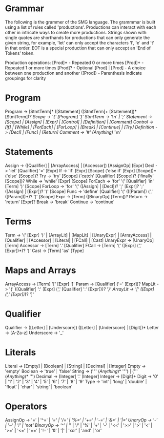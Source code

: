 # Grammar
The following is the grammer of the SMG language. The grammmar is built using
a list of rules called 'productions'. Productions can interact with each other
in intricate ways to create more productions. Strings shown with single quotes
are shorthands for productions that can only generate the given string, for
example, 'let' can only accept the characters 'l', 'e' and 't' in that order.
EOT is a special production that can only accept an 'End of Tokens' token.

Production operations:
[Prod]*            - Repeated 0 or more times
[Prod]+            - Repeated 1 or more times
[Prod]?            - Optional
[Prod] | [Prod]    - A choice between one production and another
([Prod])           - Parenthesis indicate groupings for clarity

# Program
Program     -> [StmtTerm]* ([Statement] ([StmtTerm]+ [Statement])* [StmtTerm]*)?
Scope       -> '{' [Program] '}'
StmtTerm    -> '\n' | ';'
Statement   -> [Scope] | [Assign] | [Expr] | [Control] | [Definition] | [Comment]
Control     -> [If] | [While] | [ForEach] | [ForLoop] | [Break] | [Continue] | [Try]
Definition  -> [Decl] | [Func] | [Return]
Comment     -> '#' (_Anything_)* '\n'

# Statements
Assign      -> ([Qualifier] | [ArrayAccess] | [Accessor]) [AssignOp] [Expr]
Decl        -> 'let' [Qualifier] '=' [Expr]
If          -> 'if' [Expr] [Scope] ('else if' [Expr] [Scope])* ('else' [Scope])?
Try         -> 'try' [Scope] ('catch' [Qualifier] [Scope])? ('finally' [Scope])?
While       -> 'while' [Expr] [Scope]
ForEach     -> 'for' '(' [Qualifier] 'in' [Term] ')' [Scope]
ForLoop     -> 'for' '(' ([Assign] | [Decl])? ';' [Expr]? ';' ([Assign] | [Expr])? ')' [Scope]
Func        -> 'define' [Qualifier] '(' (([Param]) (',' ([Param]))*)? ')' [Scope]
Expr        -> [Term] ([BinaryOp] [Term])?
Return      -> 'return' [Expr]?
Break       -> 'break'
Continue    -> 'continue'

# Terms
Term        -> '(' [Expr] ')' | [ArrayLit] | [MapLit] | [UnaryExpr] | [ArrayAccess] | 
    [Qualifier] | [Accessor] | [Literal] | [FCall] | [Cast]
UnaryExpr   -> [UnaryOp] [Term]
Accessor    -> [Term] '.' [Qualifier]
FCall       -> [Term] '(' ([Expr] (',' [Expr])*)? ')'
Cast        -> [Term] 'as' [Type]

# Maps and Arrays
ArrayAccess -> [Term] '[' [Expr] ']'
Param       -> [Qualifier] ('=' [Expr])?
MapLit      -> '{' ([Qualifier] ':' [Expr] (',' [Qualifier] ':' [Expr])*)? '}'
ArrayLit    -> '[' ([Expr] (',' [Expr])*)? ']'

# Qualifier
Qualifier   -> ([Letter] | [Underscore]) ([Letter] | [Underscore] | [Digit])* 
Letter      -> [A-Za-z]
Underscore  -> '_'

# Literals
Literal     -> [Empty] | [Boolean] | [String] | [Decimal] | [Integer]
Empty       -> 'empty'
Boolean     -> 'true' | 'false'
String      -> ('\"' (_Anything_)* '\"') | ('\'' (_Anything_)* '\'')
Decimal     -> [Integer] '.' [Integer]
Integer     -> [Digit]+
Digit       -> '0' | '1' | '2' | '3' | '4' | '5' | '6' | '7' | '8' | '9'
Type        -> 'int' | 'long' | 'double' | 'float' | 'char' | 'string' | 'boolean'

# Operators
AssignOp    -> '=' | '^=' | '*=' | '/=' | '%=' | '+=' | '-=' | '&=' | '|='
UnaryOp     -> '-' | '~' | '!' | 'not'
BinaryOp    -> '^' | '*' | '/' | '%' | '+' | '-' | '<<' | '>>' | 
    '>' | '<' | '>=' | '<=' | '==' | '!=' | '&' | '|' | 'xor' | 'and' | 'or'

